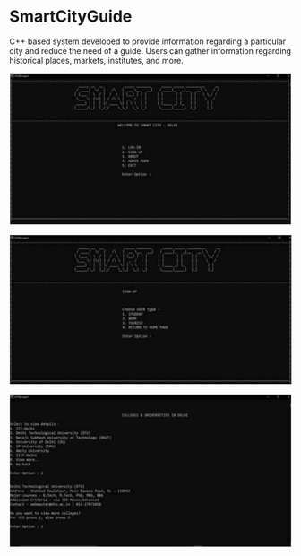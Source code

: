# SmartCityGuide
C++ based system developed to provide information regarding a particular city and reduce the need of a guide. Users can gather information regarding historical places, markets, institutes, and more.

![Screenshot](smartcity.png)

![Screenshot](smartcity1.png)

![Screenshot](smartcity2.png)
